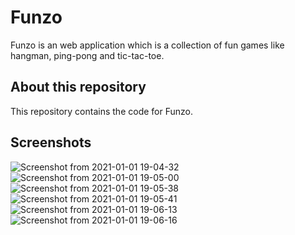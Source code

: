 # Funzo

Funzo is an web application which is a collection of fun games like hangman, ping-pong and tic-tac-toe.

## About this repository

This repository contains the code for Funzo.

## Screenshots
![Screenshot from 2021-01-01 19-04-32](https://user-images.githubusercontent.com/73954439/103440080-caf07c80-4c68-11eb-8080-9dbfad7fe471.png)
![Screenshot from 2021-01-01 19-05-00](https://user-images.githubusercontent.com/73954439/103440082-cf1c9a00-4c68-11eb-9949-8e3db2f29645.png)
![Screenshot from 2021-01-01 19-05-38](https://user-images.githubusercontent.com/73954439/103440083-d0e65d80-4c68-11eb-970f-97a231af5d7e.png)
![Screenshot from 2021-01-01 19-05-41](https://user-images.githubusercontent.com/73954439/103440085-d2178a80-4c68-11eb-846a-62b12bc074bd.png)
![Screenshot from 2021-01-01 19-06-13](https://user-images.githubusercontent.com/73954439/103440086-d2b02100-4c68-11eb-814e-80d8faa1395f.png)
![Screenshot from 2021-01-01 19-06-16](https://user-images.githubusercontent.com/73954439/103440088-d5127b00-4c68-11eb-88e7-24b19030ed74.png)


